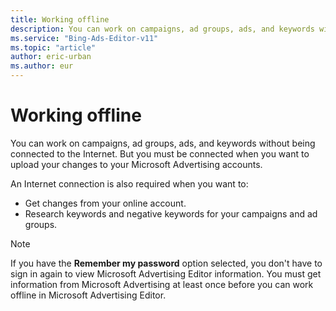 ```yaml
---
title: Working offline
description: You can work on campaigns, ad groups, ads, and keywords without being connected to the Internet with Microsoft Advertising Editor . But you must be connected when you want to upload your changes to your Microsoft Advertising accounts.
ms.service: "Bing-Ads-Editor-v11"
ms.topic: "article"
author: eric-urban
ms.author: eur
---
```


# Working offline

You can work on campaigns, ad groups, ads, and keywords without being connected to the Internet. But you must be connected when you want to upload your changes to your Microsoft Advertising accounts.

An Internet connection is also required when you want to:

- Get changes from your online account.
- Research keywords and negative keywords for your campaigns and ad groups.

> [!NOTE]
> If you have the **Remember my password** option selected, you don't have to sign in again to view Microsoft Advertising Editor information.
> You must get information from Microsoft Advertising at least once before you can work offline in Microsoft Advertising Editor.


